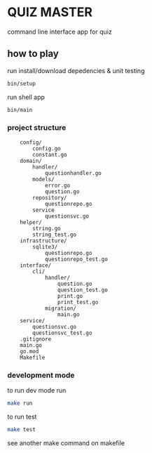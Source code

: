 # QUIZ MASTER

command line interface app for quiz

## how to play

run install/download depedencies  & unit testing

```bash
bin/setup
```
run shell app

```bash
bin/main
```

### project structure

```
    config/
        config.go
        constant.go
    domain/
        handler/
            questionhandler.go
        models/
            error.go
            question.go
        repository/
            questionrepo.go
        service
            questionsvc.go
    helper/
        string.go
        string_test.go
    infrastructure/
        sqlite3/
            questionrepo.go
            questionrepo_test.go
    interface/
        cli/
            handler/
                question.go
                question_test.go
                print.go
                print_test.go
            migration/
                main.go
    service/
        questionsvc.go
        questionsvc_test.go
    .gitignore
    main.go
    go.mod
    Makefile
```

### development mode

to run dev mode run
```bash
make run
```

to run test 
```bash
make test
```

see another make command on makefile
